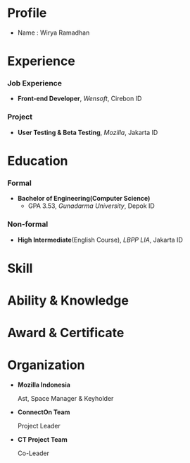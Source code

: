 

# Profile
- Name : Wirya Ramadhan

# Experience
### Job Experience
  - **Front-end Developer**, _Wensoft_, Cirebon ID
### Project
  - **User Testing & Beta Testing**, _Mozilla_, Jakarta ID

# Education
### Formal
  - **Bachelor of Engineering(Computer Science)**
    - GPA 3.53, _Gunadarma University_, Depok ID 
### Non-formal
  - **High Intermediate**(English Course), _LBPP LIA_, Jakarta ID 
# Skill
# Ability & Knowledge
# Award & Certificate
# Organization

  - **Mozilla Indonesia** 
  
    Ast, Space Manager & Keyholder
  - **ConnectOn Team** 
  
    Project Leader
  - **CT Project Team** 
  
    Co-Leader
